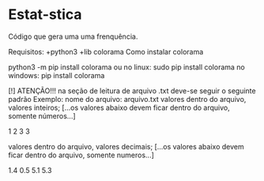# Estat-stica
Código que gera uma uma frenquência.

Requisitos:
  +python3
  +lib colorama
Como instalar colorama

python3 -m pip install colorama
ou
no linux:
sudo pip install colorama
no windows:
pip install colorama

[!] ATENÇÃO!!!
na seção de leitura de arquivo .txt deve-se seguir o seguinte padrão
Exemplo:
nome do arquivo: arquivo.txt
valores dentro do arquivo, valores inteiros;
[...os valores abaixo devem ficar dentro do arquivo, somente números...]

1
2
3
3

valores dentro do arquivo, valores decimais;
[...os valores abaixo devem ficar dentro do arquivo, somente numeros...]

1.4
0.5
5.1
5.3


